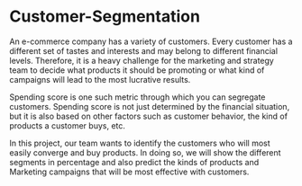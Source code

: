 # Customer-Segmentation

An e-commerce company has a variety of customers. Every customer has a different set of tastes
and interests and may belong to different financial levels. Therefore, it is a heavy challenge for the
marketing and strategy team to decide what products it should be promoting or what kind of
campaigns will lead to the most lucrative results.

Spending score is one such metric through which you can segregate customers. Spending score is
not just determined by the financial situation, but it is also based on other factors such as customer
behavior, the kind of products a customer buys, etc.

In this project, our team wants to identify the customers who will most easily converge and buy products.
In doing so, we will show the different segments in percentage and also predict the kinds of products and
Marketing campaigns that will be most effective with customers.

